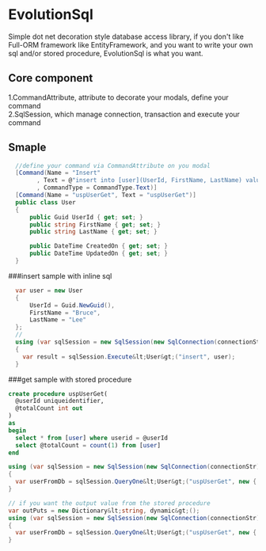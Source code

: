 # EvolutionSql
Simple dot net decoration style database access library, if you don't like Full-ORM framework like EntityFramework, and you want to write your own sql and/or stored procedure, EvolutionSql is what you want.

## Core component
1.CommandAttribute, attribute to decorate your modals, define your command <br/>
2.SqlSession, which manage connection, transaction and execute your command

## Smaple
```c#
  //define your command via CommandAttribute on you modal
  [Command(Name = "Insert"
        , Text = @"insert into [user](UserId, FirstName, LastName) values(@UserId, @FirstName, @LastName);"
        , CommandType = CommandType.Text)]
  [Command(Name = "uspUserGet", Text = "uspUserGet")]
  public class User
  {
      public Guid UserId { get; set; }
      public string FirstName { get; set; }
      public string LastName { get; set; }

      public DateTime CreatedOn { get; set; }
      public DateTime UpdatedOn { get; set; }
  }
```

###insert sample with inline sql
```c#
  var user = new User
  {
      UserId = Guid.NewGuid(),
      FirstName = "Bruce",
      LastName = "Lee"
  };
  //
  using (var sqlSession = new SqlSession(new SqlConnection(connectionStr)))
  {
    var result = sqlSession.Execute&lt;User&gt;("insert", user);
  }
```

###get sample with stored procedure
  ```sql
  create procedure uspUserGet(
    @userId uniqueidentifier,
    @totalCount int out
  )
  as
  begin
    select * from [user] where userid = @userId
    select @totalCount = count(1) from [user]
  end
  ```
  
  ```c#
  using (var sqlSession = new SqlSession(new SqlConnection(connectionStr)))
  {
    var userFromDb = sqlSession.QueryOne&lt;User&gt;("uspUserGet", new { UserId = userId });
  }
  
  // if you want the output value from the stored procedure
  var outPuts = new Dictionary&lt;string, dynamic&gt;();
  using (var sqlSession = new SqlSession(new SqlConnection(connectionStr)))
  {
    var userFromDb = sqlSession.QueryOne&lt;User&gt;("uspUserGet", new { UserId = userId }, out outPuts);
  }
```
